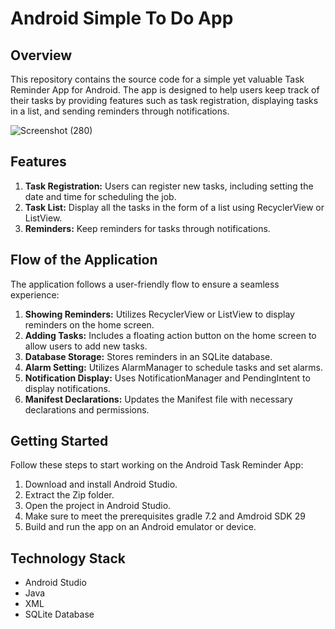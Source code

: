 # Android Simple To Do App

## Overview

This repository contains the source code for a simple yet valuable Task Reminder App for Android. The app is designed to help users keep track of their tasks by providing features such as task registration, displaying tasks in a list, and sending reminders through notifications.

![Screenshot (280)](https://github.com/PremSagar2002/SimpleToDoApp/assets/94881520/94e27c40-8007-4d22-a13e-13f42c3627e0)


## Features

1. **Task Registration:** Users can register new tasks, including setting the date and time for scheduling the job.
2. **Task List:** Display all the tasks in the form of a list using RecyclerView or ListView.
3. **Reminders:** Keep reminders for tasks through notifications.

## Flow of the Application

The application follows a user-friendly flow to ensure a seamless experience:

1. **Showing Reminders:** Utilizes RecyclerView or ListView to display reminders on the home screen.
2. **Adding Tasks:** Includes a floating action button on the home screen to allow users to add new tasks.
3. **Database Storage:** Stores reminders in an SQLite database.
4. **Alarm Setting:** Utilizes AlarmManager to schedule tasks and set alarms.
5. **Notification Display:** Uses NotificationManager and PendingIntent to display notifications.
6. **Manifest Declarations:** Updates the Manifest file with necessary declarations and permissions.



## Getting Started

Follow these steps to start working on the Android Task Reminder App:

1. Download and install Android Studio.
2. Extract the Zip folder.
3. Open the project in Android Studio.
4. Make sure to meet the prerequisites gradle 7.2 and Amdroid SDK 29
5. Build and run the app on an Android emulator or device.

## Technology Stack

- Android Studio
- Java
- XML
- SQLite Database
